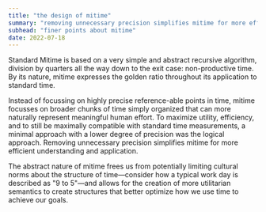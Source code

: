 ```yaml
---
title: "the design of mitime"
summary: "removing unnecessary precision simplifies mitime for more efficient understanding and application"
subhead: "finer points about mitime"
date: 2022-07-18
---
```


Standard Mitime is based on a very simple and abstract recursive algorithm, division by quarters all the way down to the exit case: non-productive time. By its nature, mitime expresses the golden ratio throughout its application to standard time.

Instead of focussing on highly precise reference-able points in time, mitime focusses on broader chunks of time simply organized that can more naturally represent meaningful human effort. To maximize utility, efficiency, and to still be maximally compatible with standard time measurements, a minimal approach with a lower degree of precision was the logical approach. Removing unnecessary precision simplifies mitime for more efficient understanding and application. 

The abstract nature of mitime frees us from potentially limiting cultural norms about the structure of time—consider how a typical work day is described as "9 to 5"—and allows for the creation of more utilitarian semantics to create structures that better optimize how we use time to achieve our goals. 

